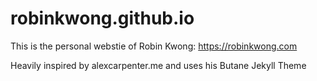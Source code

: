# robinkwong.github.io
This is the personal webstie of Robin Kwong: https://robinkwong.com

Heavily inspired by alexcarpenter.me and uses his Butane Jekyll Theme
